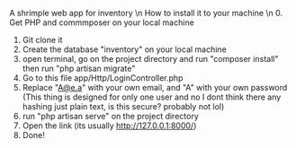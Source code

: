 A shrimple web app for inventory \n
How to install it to your machine \n
0. Get PHP and commmposer on your local machine
1. Git clone it
2. Create the database "inventory" on your local machine
3. open terminal, go on the project directory and run "composer install" then run "php artisan migrate"
4. Go to this file app/Http/LoginController.php
5. Replace "A@e.a" with your own email, and "A" with your own password (This thing is designed for only one user and no I dont think there any hashing just plain text, is this secure? probably not lol)
6. run "php artisan serve" on the project directory
7. Open the link (its usually http://127.0.0.1:8000/)
8. Done!
